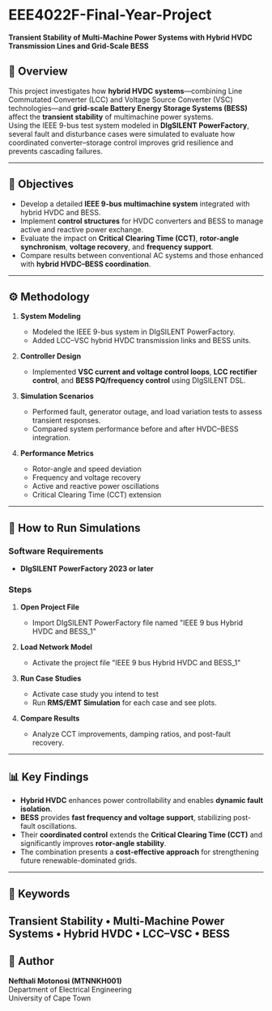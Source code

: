 # EEE4022F-Final-Year-Project  
**Transient Stability of Multi-Machine Power Systems with Hybrid HVDC Transmission Lines and Grid-Scale BESS**

## 📘 Overview  
This project investigates how **hybrid HVDC systems**—combining Line Commutated Converter (LCC) and Voltage Source Converter (VSC) technologies—and **grid-scale Battery Energy Storage Systems (BESS)** affect the **transient stability** of multimachine power systems.  
Using the IEEE 9-bus test system modeled in **DIgSILENT PowerFactory**, several fault and disturbance cases were simulated to evaluate how coordinated converter–storage control improves grid resilience and prevents cascading failures.

---

## 🎯 Objectives  
- Develop a detailed **IEEE 9-bus multimachine system** integrated with hybrid HVDC and BESS.  
- Implement **control structures** for HVDC converters and BESS to manage active and reactive power exchange.  
- Evaluate the impact on **Critical Clearing Time (CCT)**, **rotor-angle synchronism**, **voltage recovery**, and **frequency support**.  
- Compare results between conventional AC systems and those enhanced with **hybrid HVDC–BESS coordination**.

---

## ⚙️ Methodology  
1. **System Modeling**  
   - Modeled the IEEE 9-bus system in DIgSILENT PowerFactory.  
   - Added LCC–VSC hybrid HVDC transmission links and BESS units.  

2. **Controller Design**  
   - Implemented **VSC current and voltage control loops**, **LCC rectifier control**, and **BESS PQ/frequency control** using DIgSILENT DSL.  

3. **Simulation Scenarios**  
   - Performed fault, generator outage, and load variation tests to assess transient responses.  
   - Compared system performance before and after HVDC–BESS integration.  

4. **Performance Metrics**  
   - Rotor-angle and speed deviation  
   - Frequency and voltage recovery  
   - Active and reactive power oscillations  
   - Critical Clearing Time (CCT) extension  

---

## 🚀 How to Run Simulations  

### **Software Requirements**  
- **DIgSILENT PowerFactory 2023 or later** 

### **Steps**  
1. **Open Project File**  
   - Import DIgSILENT PowerFactory file named "IEEE 9 bus Hybrid HVDC and BESS_1"
2. **Load Network Model**  
   - Activate the project file "IEEE 9 bus Hybrid HVDC and BESS_1"

3. **Run Case Studies**  
   - Activate case study you intend to test 
   - Run **RMS/EMT Simulation** for each case and see plots.  

5. **Compare Results**  
   - Analyze CCT improvements, damping ratios, and post-fault recovery. 

---

## 📊 Key Findings  
- **Hybrid HVDC** enhances power controllability and enables **dynamic fault isolation**.  
- **BESS** provides **fast frequency and voltage support**, stabilizing post-fault oscillations.  
- Their **coordinated control** extends the **Critical Clearing Time (CCT)** and significantly improves **rotor-angle stability**.  
- The combination presents a **cost-effective approach** for strengthening future renewable-dominated grids.  

---

## 🧠 Keywords  
Transient Stability • Multi-Machine Power Systems • Hybrid HVDC • LCC–VSC • BESS
---

## 👤 Author  
**Nefthali Motonosi (MTNNKH001)**  
Department of Electrical Engineering  
University of Cape Town
